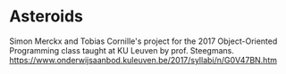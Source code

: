 # Asteroids
Simon Merckx and Tobias Cornille's project for the 2017 Object-Oriented Programming class taught at KU Leuven by prof. Steegmans.
https://www.onderwijsaanbod.kuleuven.be/2017/syllabi/n/G0V47BN.htm
